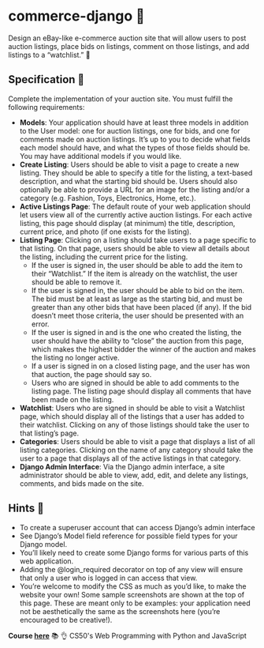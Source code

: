 # commerce-django 🐍
Design an eBay-like e-commerce auction site that will allow users to post auction listings, place bids on listings, comment on those listings, and add listings to a “watchlist.” 🚚 
## Specification 🤞
Complete the implementation of your auction site. You must fulfill the following requirements:

* **Models**: Your application should have at least three models in addition to the User model: one for auction listings, one for bids, and one for comments made on auction listings. It’s up to you to decide what fields each model should have, and what the types of those fields should be. You may have additional models if you would like.
* **Create Listing**: Users should be able to visit a page to create a new listing. They should be able to specify a title for the listing, a text-based description, and what the starting bid should be. Users should also optionally be able to provide a URL for an image for the listing and/or a category (e.g. Fashion, Toys, Electronics, Home, etc.).
* **Active Listings Page**: The default route of your web application should let users view all of the currently active auction listings. For each active listing, this page should display (at minimum) the title, description, current price, and photo (if one exists for the listing).
* **Listing Page**: Clicking on a listing should take users to a page specific to that listing. On that page, users should be able to view all details about the listing, including the current price for the listing.
  * If the user is signed in, the user should be able to add the item to their “Watchlist.” If the item is already on the watchlist, the user should be able to remove it.
  * If the user is signed in, the user should be able to bid on the item. The bid must be at least as large as the starting bid, and must be greater than any other bids that have     been placed (if any). If the bid doesn’t meet those criteria, the user should be presented with an error.
  * If the user is signed in and is the one who created the listing, the user should have the ability to “close” the auction from this page, which makes the highest bidder the         winner of the auction and makes the listing no longer active.
  * If a user is signed in on a closed listing page, and the user has won that auction, the page should say so.
  * Users who are signed in should be able to add comments to the listing page. The listing page should display all comments that have been made on the listing.
* **Watchlist**: Users who are signed in should be able to visit a Watchlist page, which should display all of the listings that a user has added to their watchlist. Clicking on any of those listings should take the user to that listing’s page.
* **Categories**: Users should be able to visit a page that displays a list of all listing categories. Clicking on the name of any category should take the user to a page that displays all of the active listings in that category.
* **Django Admin Interface**: Via the Django admin interface, a site administrator should be able to view, add, edit, and delete any listings, comments, and bids made on the site.

## Hints 🤏
* To create a superuser account that can access Django’s admin interface
* See Django’s Model field reference for possible field types for your Django model.
* You’ll likely need to create some Django forms for various parts of this web application.
* Adding the @login_required decorator on top of any view will ensure that only a user who is logged in can access that view.
* You’re welcome to modify the CSS as much as you’d like, to make the website your own! Some sample screenshots are shown at the top of this page. These are meant only to be examples: your application need not be aesthetically the same as the screenshots here (you’re encouraged to be creative!).


**Course [here](https://www.edx.org/course/cs50s-web-programming-with-python-and-javascript)** 📚 👌
CS50's Web Programming with Python and JavaScript
